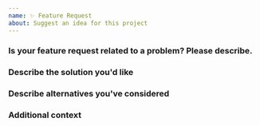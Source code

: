 ```yaml
---
name: ✨ Feature Request
about: Suggest an idea for this project
---
```


<!--

  We 💛 issues!

  Help us make things better by following this template.

  Please - do not - remove this template.
  Please - do not - skip or remove parts of this template.
  Or your issue may be closed.

-->

### Is your feature request related to a problem? Please describe.

<!-- A clear and concise description of what the problem is. Ex. I'm always
frustrated when [...] -->

### Describe the solution you'd like

<!-- A clear and concise description of what you want to happen. -->

### Describe alternatives you've considered

<!-- A clear and concise description of any alternative solutions or features you've
considered. -->

### Additional context

<!-- Add any other context or screenshots about the feature request here. -->
